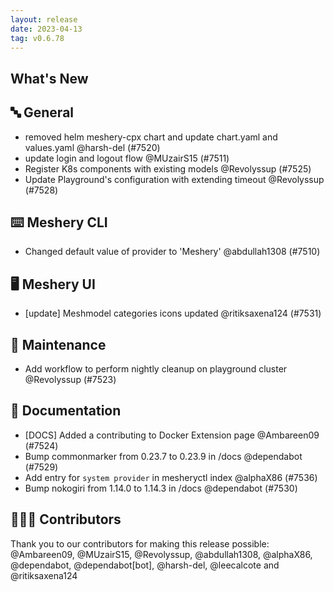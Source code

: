 ```yaml
---
layout: release
date: 2023-04-13
tag: v0.6.78
---
```


## What's New

## 🔤 General

- removed helm meshery-cpx chart and update chart.yaml and values.yaml @harsh-del (#7520)
- update login and logout flow @MUzairS15 (#7511)
- Register K8s components with existing models @Revolyssup (#7525)
- Update Playground's configuration with extending timeout @Revolyssup (#7528)

## ⌨️ Meshery CLI

- Changed default value of provider to 'Meshery' @abdullah1308 (#7510)

## 🖥 Meshery UI

- [update] Meshmodel categories icons updated @ritiksaxena124 (#7531)

## 🧰 Maintenance

- Add workflow to perform nightly cleanup on playground cluster @Revolyssup (#7523)

## 📖 Documentation

- [DOCS] Added a contributing to Docker Extension page @Ambareen09 (#7524)
- Bump commonmarker from 0.23.7 to 0.23.9 in /docs @dependabot (#7529)
- Add entry for `system provider` in mesheryctl index @alphaX86 (#7536)
- Bump nokogiri from 1.14.0 to 1.14.3 in /docs @dependabot (#7530)

## 👨🏽‍💻 Contributors

Thank you to our contributors for making this release possible:
@Ambareen09, @MUzairS15, @Revolyssup, @abdullah1308, @alphaX86, @dependabot, @dependabot[bot], @harsh-del, @leecalcote and @ritiksaxena124
